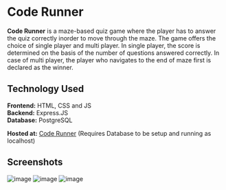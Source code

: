 # **Code Runner**
**Code Runner** is a maze-based quiz game where the player has to answer the quiz correctly inorder to move through the maze. The game offers the choice of single player and multi player. In single player, the score is determined on the basis of the number of questions answered correctly. In case of multi player, the player who navigates to the end of maze first is declared as the winner.
## **Technology Used**
**Frontend:** HTML, CSS and JS<br>
**Backend:** Express.JS<br>
**Database:** PostgreSQL<br>

**Hosted at:** [Code Runner](https://code-runner-main.netlify.app/) (Requires Database to be setup and running as localhost)

## **Screenshots**
![image](https://github.com/APT-coder/ILP-03-CaseStudy-Code-Runner/assets/117518992/01c5823a-a77d-4515-9ee8-1d60b67cb96d)
![image](https://github.com/APT-coder/ILP-03-CaseStudy-Code-Runner/assets/117518992/0d259a52-9f39-4728-8750-8aeb45c31b45)
![image](https://github.com/APT-coder/ILP-03-CaseStudy-Code-Runner/assets/117518992/9204d7cb-f420-446c-8b8e-2b85b113204e)

